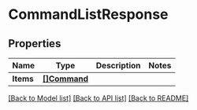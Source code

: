 # CommandListResponse

## Properties

Name | Type | Description | Notes
------------ | ------------- | ------------- | -------------
**Items** | [**[]Command**](Command.md) |  | 

[[Back to Model list]](../README.md#documentation-for-models) [[Back to API list]](../README.md#documentation-for-api-endpoints) [[Back to README]](../README.md)


